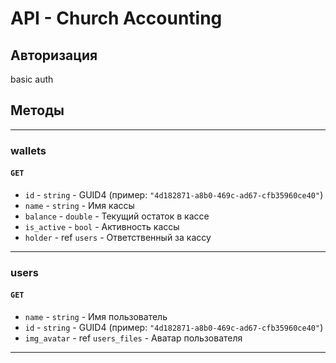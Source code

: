 # API - Church Accounting
## Авторизация
basic auth

## Методы

---
### wallets
#### `GET`
* `id` - `string` - GUID4 (пример: `"4d182871-a8b0-469c-ad67-cfb35960ce40"`)
* `name` - `string` - Имя кассы
* `balance` - `double` - Текущий остаток в кассе
* `is_active` - `bool` - Активность кассы
* `holder` - ref `users` - Ответственный за кассу

---
### users
#### `GET`
* `name` - `string` - Имя пользователь
* `id` - `string` - GUID4 (пример: `"4d182871-a8b0-469c-ad67-cfb35960ce40"`)
* `img_avatar` - ref `users_files` - Аватар пользователя
---

